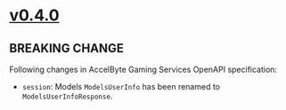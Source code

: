 # [v0.4.0]

## BREAKING CHANGE

Following changes in AccelByte Gaming Services OpenAPI specification:

- `session`: Models `ModelsUserInfo` has been renamed to `ModelsUserInfoResponse`.

[v0.4.0]: https://github.com/AccelByte/accelbyte-python-modular-sdk/compare/services-session/v0.3.0..services-session/v0.4.0
